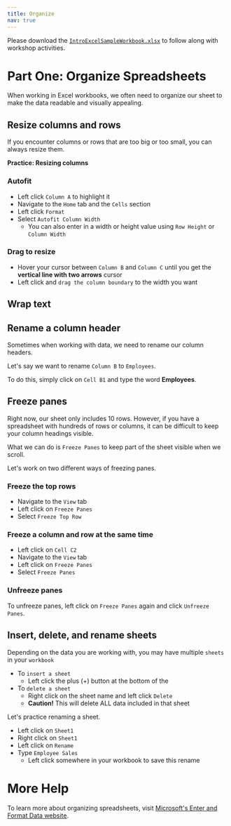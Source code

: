 ```yaml
---
title: Organize
nav: true
---
```

Please download the <a href="images/IntroExcelSampleWorkbook.xlsx" target="_blank">`IntroExcelSampleWorkbook.xlsx`</a> to follow along with workshop activities.

# Part One: Organize Spreadsheets

When working in Excel workbooks, we often need to organize our sheet to make the data readable and visually appealing.

## Resize columns and rows
If you encounter columns or rows that are too big or too small, you can always resize them.

**Practice: Resizing columns**

### Autofit
* Left click `Column A` to highlight it
* Navigate to the `Home` tab and the `Cells` section
* Left click `Format`
* Select `Autofit Column Width`
  * You can also enter in a width or height value using `Row Height` or `Column Width`

### Drag to resize
* Hover your cursor between `Column B` and `Column C` until you get the **vertical line with two arrows** cursor
* Left click and `drag the column boundary` to the width you want

## Wrap text

## Rename a column header
Sometimes when working with data, we need to rename our column headers.

Let's say we want to rename `Column B` to `Employees`.

To do this, simply click on `Cell B1` and type the word **Employees**.

## Freeze panes
Right now, our sheet only includes 10 rows. However, if you have a spreadsheet with hundreds of rows or columns, it can be difficult to keep your column headings visible.

What we can do is `Freeze Panes` to keep part of the sheet visible when we scroll.

Let's work on two different ways of freezing panes.

### Freeze the top rows
* Navigate to the `View` tab
* Left click on `Freeze Panes`
* Select `Freeze Top Row`

### Freeze a column and row at the same time
* Left click on `Cell C2`
* Navigate to the `View` tab
* Left click on `Freeze Panes`
* Select `Freeze Panes`

### Unfreeze panes
To unfreeze panes, left click on `Freeze Panes` again and click `Unfreeze Panes`.

## Insert, delete, and rename sheets
Depending on the data you are working with, you may have multiple `sheets` in your `workbook`

* To `insert a sheet`
  * Left click the plus (+) button at the bottom of the 
* To `delete a sheet`
  * Right click on the sheet name and left click `Delete`
  * **Caution!** This will delete ALL data included in that sheet

Let's practice renaming a sheet.
* Left click on `Sheet1`
* Right click on `Sheet1`
* Left click on `Rename`
* Type `Employee Sales`
  * Left click somewhere in your workbook to save this rename

# More Help

To learn more about organizing spreadsheets, visit <a href="https://support.office.com/en-us/article/enter-and-format-data-fef13169-0a84-4b92-a5ab-d856b0d7c1f7?ui=en-US&rs=en-US&ad=US#ID0EAABAAA=Layout" target="_blank">Microsoft's Enter and Format Data website</a>.